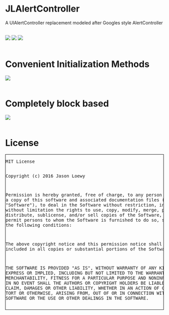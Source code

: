 # JLAlertController
A UIAlertController replacement modeled after Googles style AlertController<br/><br>

<img src="https://getMyMacros.com/Frameworks/JLAlertController/screenshots/jlalertcontroller_1.png" /> <img src="https://getMyMacros.com/Frameworks/JLAlertController/screenshots/jlalertcontroller_2.png" /> <img src="https://getMyMacros.com/Frameworks/JLAlertController/screenshots/jlalertcontroller_3.png" /><br><br>

# Convenient Initialization Methods
<img src="https://getMyMacros.com/Frameworks/JLAlertController/screenshots/jlalertcontroller_5.png" /><br><br>

# Completely block based
<img src="https://getMyMacros.com/Frameworks/JLAlertController/screenshots/jlalertcontroller_4.png" /><br><br>

# License
<div style="border:1px solid black">
<pre>
MIT License

Copyright (c) 2016 Jason Loewy

Permission is hereby granted, free of charge, to any person obtaining a copy
of this software and associated documentation files (the "Software"), to deal
in the Software without restriction, including without limitation the rights
to use, copy, modify, merge, publish, distribute, sublicense, and/or sell
copies of the Software, and to permit persons to whom the Software is
furnished to do so, subject to the following conditions:

The above copyright notice and this permission notice shall be included in all
copies or substantial portions of the Software.

THE SOFTWARE IS PROVIDED "AS IS", WITHOUT WARRANTY OF ANY KIND, EXPRESS OR
IMPLIED, INCLUDING BUT NOT LIMITED TO THE WARRANTIES OF MERCHANTABILITY,
FITNESS FOR A PARTICULAR PURPOSE AND NONINFRINGEMENT. IN NO EVENT SHALL THE
AUTHORS OR COPYRIGHT HOLDERS BE LIABLE FOR ANY CLAIM, DAMAGES OR OTHER
LIABILITY, WHETHER IN AN ACTION OF CONTRACT, TORT OR OTHERWISE, ARISING FROM,
OUT OF OR IN CONNECTION WITH THE SOFTWARE OR THE USE OR OTHER DEALINGS IN THE
SOFTWARE. </pre> </div> 
